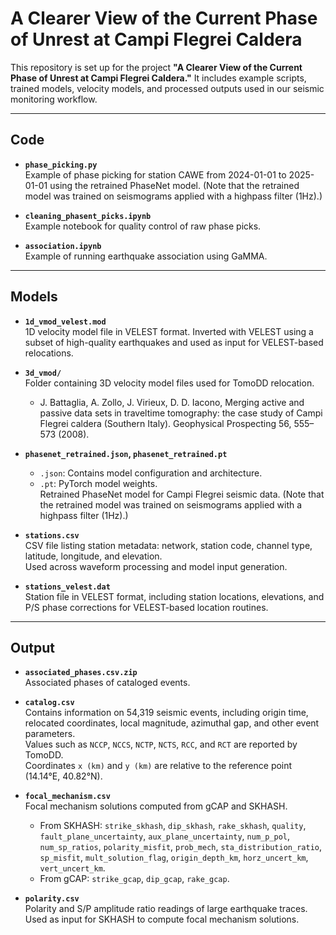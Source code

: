# A Clearer View of the Current Phase of Unrest at Campi Flegrei Caldera

This repository is set up for the project **"A Clearer View of the Current Phase of Unrest at Campi Flegrei Caldera."** It includes example scripts, trained models, velocity models, and processed outputs used in our seismic monitoring workflow.

---

## Code

- **`phase_picking.py`**  
  Example of phase picking for station CAWE from 2024-01-01 to 2025-01-01 using the retrained PhaseNet model. (Note that the retrained model was trained on seismograms applied with a highpass filter (1Hz).)

- **`cleaning_phasent_picks.ipynb`**  
  Example notebook for quality control of raw phase picks.

- **`association.ipynb`**  
  Example of running earthquake association using GaMMA.

---

## Models

- **`1d_vmod_velest.mod`**  
  1D velocity model file in VELEST format. Inverted with VELEST using a subset of high-quality earthquakes and used as input for VELEST-based relocations.

- **`3d_vmod/`**  
  Folder containing 3D velocity model files used for TomoDD relocation.
  - J. Battaglia, A. Zollo, J. Virieux, D. D. Iacono, Merging active and passive data sets in traveltime tomography: the case study of Campi Flegrei caldera (Southern Italy). Geophysical Prospecting 56, 555–573 (2008).


- **`phasenet_retrained.json`, `phasenet_retrained.pt`**  
  - `.json`: Contains model configuration and architecture.  
  - `.pt`: PyTorch model weights.  
  Retrained PhaseNet model for Campi Flegrei seismic data. (Note that the retrained model was trained on seismograms applied with a highpass filter (1Hz).)

- **`stations.csv`**  
  CSV file listing station metadata: network, station code, channel type, latitude, longitude, and elevation.  
  Used across waveform processing and model input generation.  

- **`stations_velest.dat`**  
  Station file in VELEST format, including station locations, elevations, and P/S phase corrections for VELEST-based location routines.

---

## Output

- **`associated_phases.csv.zip`**  
  Associated phases of cataloged events.

- **`catalog.csv`**  
  Contains information on 54,319 seismic events, including origin time, relocated coordinates, local magnitude, azimuthal gap, and other event parameters.  
  Values such as `NCCP`, `NCCS`, `NCTP`, `NCTS`, `RCC`, and `RCT` are reported by TomoDD.  
  Coordinates `x (km)` and `y (km)` are relative to the reference point (14.14°E, 40.82°N).

- **`focal_mechanism.csv`**  
  Focal mechanism solutions computed from gCAP and SKHASH.  
  - From SKHASH: `strike_skhash`, `dip_skhash`, `rake_skhash`, `quality`, `fault_plane_uncertainty`, `aux_plane_uncertainty`, `num_p_pol`, `num_sp_ratios`, `polarity_misfit`, `prob_mech`, `sta_distribution_ratio`, `sp_misfit`, `mult_solution_flag`, `origin_depth_km`, `horz_uncert_km`, `vert_uncert_km`.  
  - From gCAP: `strike_gcap`, `dip_gcap`, `rake_gcap`.

- **`polarity.csv`**  
  Polarity and S/P amplitude ratio readings of large earthquake traces.  
  Used as input for SKHASH to compute focal mechanism solutions.
